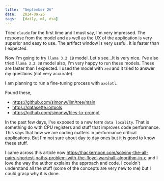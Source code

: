 ```yaml
---
title:  "September 26"
date:   2024-09-26
tags:   [daily, ml, dsa]
---
```


Tried `claude` for the first time and I must say, I'm very impressed. The response from the model and as well as the UX of the application is very superior and easy to use. The artifact window is very useful. It is faster than I expected.

Now I'm going to try `llama 3.2 1B` model. Let's see...It is very nice. I've also tried `llama 3.2 3B` model also, I'm very happy to run these models. These are faster than I expected. I used the model with `zed` and it tried to answer my questions (not very accurate).

I am planning to run a fine-tuning process with `axolotl`.

Found these,
- https://github.com/simonw/llm/tree/main
- https://datasette.io/tools
- https://github.com/simonw/files-to-prompt

In the past few days, I've exposed to a new term `data locality`. That is something do with CPU registers and stuff that improves code performance. This says that how we are coding matters in performance critical applications. But I'm not sure about day to day ones but it is good to know these stuff. 

I came across this article now https://hackernoon.com/solving-the-all-pairs-shortest-paths-problem-with-the-floyd-warshall-algorithm-in-c and I love the way the author explains the approach and code. I couldn't understand all the stuff (some of the concepts are very new to me) but I could grasp why it is done.
